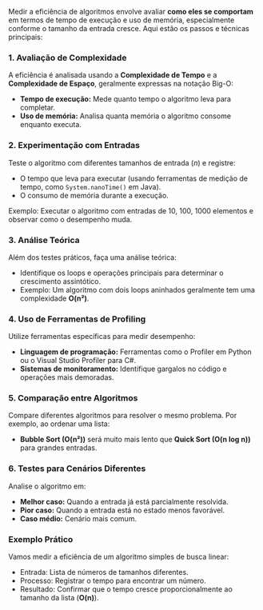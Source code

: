 Medir a eficiência de algoritmos envolve avaliar **como eles se comportam** em termos de tempo de execução e uso de memória, especialmente conforme o tamanho da entrada cresce. Aqui estão os passos e técnicas principais:

### **1. Avaliação de Complexidade**

A eficiência é analisada usando a **Complexidade de Tempo** e a **Complexidade de Espaço**, geralmente expressas na notação Big-O:

- **Tempo de execução:** Mede quanto tempo o algoritmo leva para completar.
- **Uso de memória:** Analisa quanta memória o algoritmo consome enquanto executa.

### **2. Experimentação com Entradas**

Teste o algoritmo com diferentes tamanhos de entrada (_n_) e registre:

- O tempo que leva para executar (usando ferramentas de medição de tempo, como `System.nanoTime()` em Java).
- O consumo de memória durante a execução.

Exemplo: Executar o algoritmo com entradas de 10, 100, 1000 elementos e observar como o desempenho muda.

### **3. Análise Teórica**

Além dos testes práticos, faça uma análise teórica:
- Identifique os loops e operações principais para determinar o crescimento assintótico.
- Exemplo: Um algoritmo com dois loops aninhados geralmente tem uma complexidade **O(n²)**.

### **4. Uso de Ferramentas de Profiling**

Utilize ferramentas específicas para medir desempenho:

- **Linguagem de programação:** Ferramentas como o Profiler em Python ou o Visual Studio Profiler para C#.
- **Sistemas de monitoramento:** Identifique gargalos no código e operações mais demoradas.

### **5. Comparação entre Algoritmos**

Compare diferentes algoritmos para resolver o mesmo problema. Por exemplo, ao ordenar uma lista:
- **Bubble Sort (O(n²))** será muito mais lento que **Quick Sort (O(n log n))** para grandes entradas.

### **6. Testes para Cenários Diferentes**

Analise o algoritmo em:
- **Melhor caso:** Quando a entrada já está parcialmente resolvida.
- **Pior caso:** Quando a entrada está no estado menos favorável.
- **Caso médio:** Cenário mais comum.

### **Exemplo Prático**

Vamos medir a eficiência de um algoritmo simples de busca linear:
- Entrada: Lista de números de tamanhos diferentes.
- Processo: Registrar o tempo para encontrar um número.
- Resultado: Confirmar que o tempo cresce proporcionalmente ao tamanho da lista (**O(n)**).


